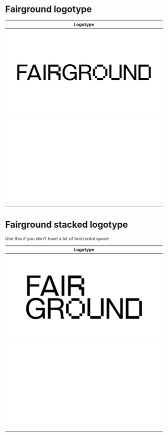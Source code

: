 # Fairground logotype

| Logotype |
| :------------: |
|![Black](./Fairground_Logotype_Black.png)|
|![White](./Fairground_Logotype_White.png)|

# Fairground stacked logotype
Use this if you don't have a lot of horizontal space

| Logotype |
| :------------: |
|![Black](./Fairground_Stacked_Logotype_Black.png)|
|![White](./Fairground_Stacked_Logotype_White.png)|
